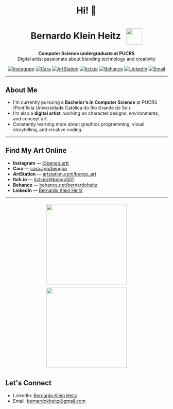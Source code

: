 <h1 align="center">Hi! 👋</h1>

<h1 align="center">
  Bernardo Klein Heitz 
  <img src="https://github.com/user-attachments/assets/54363ca0-259b-4e4f-861f-b9ae2b3c37d4" width="50" style="vertical-align: middle; margin-left: 10px;"/>
</h1> 

<p align="center">
  <strong>Computer Science undergraduate at PUCRS</strong> <br/>
    Digital artist passionate about blending technology and creativity <br/>
</p>

<p align="center">
  <a href="https://www.instagram.com/bengo.artt"><img alt="Instagram" src="https://img.shields.io/badge/Instagram-@bengo.artt-black?logo=instagram"></a>
  <a href="https://cara.app/bengoo"><img alt="Cara" src="https://img.shields.io/badge/Cara-portfolio-black"></a>
  <a href="https://www.artstation.com/bengo_art"><img alt="ArtStation" src="https://img.shields.io/badge/ArtStation-bengo_art-black?logo=artstation"></a>
  <a href="https://bengo501.itch.io/"><img alt="Itch.io" src="https://img.shields.io/badge/Itch.io-@bengo501-black?logo=itchdotio"></a>
  <a href="https://www.behance.net/bernardoheitz"><img alt="Behance" src="https://img.shields.io/badge/Behance-bernardoheitz-black?logo=behance"></a>
  <a href="https://www.linkedin.com/in/bernardo-klein-heitz-93b6a12a3/"><img alt="LinkedIn" src="https://img.shields.io/badge/LinkedIn-Bernardo%20Klein%20Heitz-black?logo=linkedin"></a>
  <a href="mailto:bernardokheitz@gmail.com"><img alt="Email" src="https://img.shields.io/badge/Email-bernardokheitz%40gmail.com-black?logo=gmail"></a>
</p>

---

## About Me

- I'm currently pursuing a **Bachelor's in Computer Science** at PUCRS (Pontifícia Universidade Católica do Rio Grande do Sul).
- I’m also a **digital artist**, working on character designs, environments, and concept art.
- Constantly learning more about graphics programming, visual storytelling, and creative coding.

---

## Find My Art Online

-   **Instagram** — [@bengo.artt](https://www.instagram.com/bengo.artt/)
-   **Cara** — [cara.app/bengoo](https://cara.app/bengoo)
-   **ArtStation** — [artstation.com/bengo_art](https://www.artstation.com/bengo_art)
-   **Itch.io** — [itch.io/@bengo501](https://bengo501.itch.io/)
-   **Behance** — [behance.net/bernardoheitz](https://www.behance.net/bernardoheitz)
-   **LinkedIn** — [Bernardo Klein Heitz](https://www.linkedin.com/in/bernardo-klein-heitz-93b6a12a3/)

---

<p align="center">
  <img src="https://github.com/user-attachments/assets/a14d114a-f7d3-427e-a6f2-e86393e90977" width="250" style="margin: 5px;"/>
  <img src="https://github.com/user-attachments/assets/847b8bda-9a54-4354-845f-de7cd349b456" width="250" style="margin: 5px;"/>
</p>

##   Let's Connect

-   LinkedIn: [Bernardo Klein Heitz](https://www.linkedin.com/in/bernardo-klein-heitz-93b6a12a3/)
-   Email: <a href="mailto:bernardokheitz@gmail.com">bernardokheitz@gmail.com</a>
